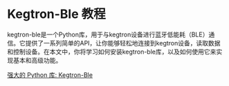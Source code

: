 # Kegtron-Ble 教程

<show-structure depth="3"/>

kegtron-ble是一个Python库，用于与kegtron设备进行蓝牙低能耗（BLE）通信。它提供了一系列简单的API，让你能够轻松地连接到kegtron设备，读取数据和控制设备。在本文中，你将学习如何安装kegtron-ble库，以及如何使用它来实现基本和高级功能。


<seealso>
<category ref="ref_docs">
    <a href="https://mp.weixin.qq.com/s/2Z3NE_Li_2LcrK71UNplDg">强大的 Python 库: Kegtron-Ble</a>
</category>
<category ref="ref_github">
</category>
<category ref="ref_issues">
</category>
<category ref="ref_hf">
</category>
<category ref="ref_ms">
</category>
</seealso>

